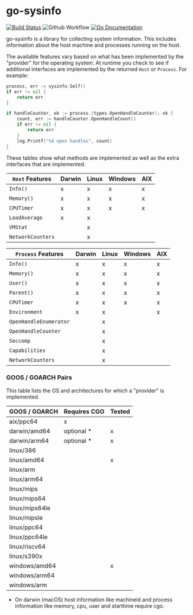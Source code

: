 # go-sysinfo

[![Build Status](https://beats-ci.elastic.co/job/Library/job/go-sysinfo-mbp/job/main/badge/icon)](https://beats-ci.elastic.co/job/Library/job/go-sysinfo-mbp/job/main/)
![Github Workflow](https://github.com/elastic/go-sysinfo/actions/workflows/go.yml/badge.svg)
[![Go Documentation](http://img.shields.io/badge/go-documentation-blue.svg?style=flat-square)][godocs]

[godocs]: http://godoc.org/github.com/elastic/go-sysinfo

go-sysinfo is a library for collecting system information. This includes
information about the host machine and processes running on the host.

The available features vary based on what has been implemented by the "provider"
for the operating system. At runtime you check to see if additional interfaces
are implemented by the returned `Host` or `Process`. For example:

```go
process, err := sysinfo.Self()
if err != nil {
	return err
}

if handleCounter, ok := process.(types.OpenHandleCounter); ok {
	count, err := handleCounter.OpenHandleCount()
	if err != nil {
		return err
	}
	log.Printf("%d open handles", count)
}
```

These tables show what methods are implemented as well as the extra interfaces
that are implemented.

| `Host` Features  | Darwin | Linux | Windows | AIX |
|------------------|--------|-------|---------|-----|
| `Info()`         | x      | x     | x       | x   |
| `Memory()`       | x      | x     | x       | x   |
| `CPUTimer`       | x      | x     | x       | x   |
| `LoadAverage`    | x      | x     |         |     |
| `VMStat`         |        | x     |         |     |
| `NetworkCounters`|        | x     |         |     |

| `Process` Features     | Darwin | Linux | Windows | AIX |
|------------------------|--------|-------|---------|-----|
| `Info()`               | x      | x     | x       | x   |
| `Memory()`             | x      | x     | x       | x   |
| `User()`               | x      | x     | x       | x   |
| `Parent()`             | x      | x     | x       | x   |
| `CPUTimer`             | x      | x     | x       | x   |
| `Environment`          | x      | x     |         | x   |
| `OpenHandleEnumerator` |        | x     |         |     |
| `OpenHandleCounter`    |        | x     |         |     |
| `Seccomp`              |        | x     |         |     |
| `Capabilities`         |        | x     |         |     |
| `NetworkCounters`      |        | x     |         |     |

### GOOS / GOARCH Pairs

This table lists the OS and architectures for which a "provider" is implemented.

| GOOS / GOARCH  | Requires CGO | Tested |
|----------------|--------------|--------|
| aix/ppc64      | x            |        |
| darwin/amd64   | optional *   | x      |
| darwin/arm64   | optional *   | x      |
| linux/386      |              |        |
| linux/amd64    |              | x      |
| linux/arm      |              |        |
| linux/arm64    |              |        |
| linux/mips     |              |        |
| linux/mips64   |              |        |
| linux/mips64le |              |        |
| linux/mipsle   |              |        |
| linux/ppc64    |              |        |
| linux/ppc64le  |              |        |
| linux/riscv64  |              |        |
| linux/s390x    |              |        |
| windows/amd64  |              | x      |
| windows/arm64  |              |        |
| windows/arm    |              |        |

* On darwin (macOS) host information like machineid and process information like memory, cpu, user and starttime require cgo.
